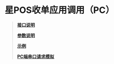 # 星POS收单应用调用（PC）

> [**接口说明**](/pcInvokePOS/interface-regular.md)
>
> [**参数说明**](/pcInvokePOS/parameter.md)
>
> [**示例**](/pcInvokePOS/example.md)
>
> [**PC端串口请求模拟**](/pcInvokePOS/imitate.md)



